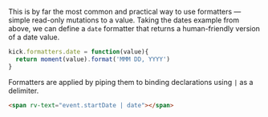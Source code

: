This is by far the most common and practical way to use formatters &mdash; simple read-only mutations to a value. Taking the dates example from above, we can define a `date` formatter that returns a human-friendly version of a date value.

```javascript
kick.formatters.date = function(value){
  return moment(value).format('MMM DD, YYYY')
}
```

Formatters are applied by piping them to binding declarations using `|` as a delimiter.

```html
<span rv-text="event.startDate | date"></span>
```
